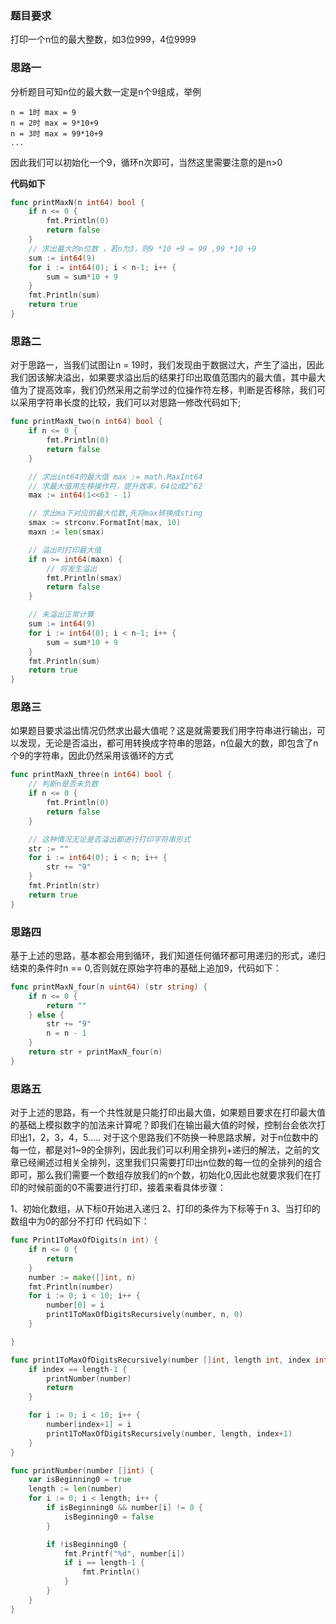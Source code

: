 ### 题目要求
打印一个n位的最大整数，如3位999，4位9999


### 思路一
分析题目可知n位的最大数一定是n个9组成，举例
```
n = 1时 max = 9
n = 2时 max = 9*10+9
n = 3时 max = 99*10+9
...
```

因此我们可以初始化一个9，循环n次即可，当然这里需要注意的是n>0

**代码如下**
```go
func printMaxN(n int64) bool {
	if n <= 0 {
		fmt.Println(0)
		return false
	}
	// 求出最大的n位数 ，若n为3，则9 *10 +9 = 99 ,99 *10 +9
	sum := int64(9)
	for i := int64(0); i < n-1; i++ {
		sum = sum*10 + 9
	}
	fmt.Println(sum)
	return true
}
```

### 思路二
对于思路一，当我们试图让n = 19时，我们发现由于数据过大，产生了溢出，因此我们因该解决溢出，如果要求溢出后的结果打印出取值范围内的最大值，其中最大值为了提高效率，我们仍然采用之前学过的位操作符左移，判断是否移除，我们可以采用字符串长度的比较，我们可以对思路一修改代码如下;
```go
func printMaxN_two(n int64) bool {
	if n <= 0 {
		fmt.Println(0)
		return false
	}

	// 求出int64的最大值 max := math.MaxInt64
	// 求最大值用左移操作符，提升效率，64位成2^62
	max := int64(1<<63 - 1)

	// 求出ma下对应的最大位数,先将max转换成sting
	smax := strconv.FormatInt(max, 10)
	maxn := len(smax)

	// 溢出时打印最大值
	if n >= int64(maxn) {
		// 将发生溢出
		fmt.Println(smax)
		return false
	}

	// 未溢出正常计算
	sum := int64(9)
	for i := int64(0); i < n-1; i++ {
		sum = sum*10 + 9
	}
	fmt.Println(sum)
	return true
}

```

### 思路三
如果题目要求溢出情况仍然求出最大值呢？这是就需要我们用字符串进行输出，可以发现，无论是否溢出，都可用转换成字符串的思路，n位最大的数，即包含了n个9的字符串，因此仍然采用该循环的方式
```go
func printMaxN_three(n int64) bool {
	// 判断n是否未负数
	if n <= 0 {
		fmt.Println(0)
		return false
	}

	// 这种情况无论是否溢出都进行打印字符串形式
	str := ""
	for i := int64(0); i < n; i++ {
		str += "9"
	}
	fmt.Println(str)
	return true
}
```

### 思路四
基于上述的思路，基本都会用到循环，我们知道任何循环都可用递归的形式，递归结束的条件时n == 0,否则就在原始字符串的基础上追加9，代码如下：
```go
func printMaxN_four(n uint64) (str string) {
	if n <= 0 {
		return ""
	} else {
		str += "9"
		n = n - 1
	}
	return str + printMaxN_four(n)
}
```

### 思路五
对于上述的思路，有一个共性就是只能打印出最大值，如果题目要求在打印最大值的基础上模拟数字的加法来计算呢？即我们在输出最大值的时候，控制台会依次打印出1，2，3，4，5.....
对于这个思路我们不防换一种思路求解，对于n位数中的每一位，都是对1~9的全排列，因此我们可以利用全排列+递归的解法，之前的文章已经阐述过相关全排列，这里我们只需要打印出n位数的每一位的全排列的组合即可，那么我们需要一个数组存放我们的n个数，初始化0,因此也就要求我们在打印的时候前面的0不需要进行打印，接着来看具体步骤：

1、初始化数组，从下标0开始进入递归
2、打印的条件为下标等于n
3、当打印的数组中为0的部分不打印
代码如下：
```go
func Print1ToMaxOfDigits(n int) {
	if n <= 0 {
		return
	}
	number := make([]int, n)
	fmt.Println(number)
	for i := 0; i < 10; i++ {
		number[0] = i
		print1ToMaxOfDigitsRecursively(number, n, 0)
	}

}

func print1ToMaxOfDigitsRecursively(number []int, length int, index int) {
	if index == length-1 {
		printNumber(number)
		return
	}

	for i := 0; i < 10; i++ {
		number[index+1] = i
		print1ToMaxOfDigitsRecursively(number, length, index+1)
	}
}

func printNumber(number []int) {
	var isBeginning0 = true
	length := len(number)
	for i := 0; i < length; i++ {
		if isBeginning0 && number[i] != 0 {
			isBeginning0 = false
		}

		if !isBeginning0 {
			fmt.Printf("%d", number[i])
			if i == length-1 {
				fmt.Println()
			}
		}
	}
}

```